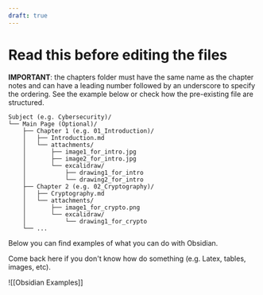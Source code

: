 ```yaml
---
draft: true
---
```

# Read this before editing the files

**IMPORTANT**: the chapters folder must have the same name as the chapter notes and can have a leading number followed by an underscore
to specify the ordering. See the example below or check how the pre-existing file are structured.

```
Subject (e.g. Cybersecurity)/
└── Main Page (Optional)/
    ├── Chapter 1 (e.g. 01_Introduction)/
    │   ├── Introduction.md
    │   └── attachments/
    │       ├── image1_for_intro.jpg
    │       ├── image2_for_intro.jpg
    │       └── excalidraw/
    │           ├── drawing1_for_intro
    │           └── drawing2_for_intro
    ├── Chapter 2 (e.g. 02_Cryptography)/
    │   ├── Cryptography.md
    │   └── attachments/
    │       ├── image1_for_crypto.png
    │       └── excalidraw/
    │           └── drawing1_for_crypto
    └── ...
```

Below you can find examples of what you can do with Obsidian. 

Come back here if you don't know how do something (e.g. Latex, tables, images, etc).

![[Obsidian Examples]]